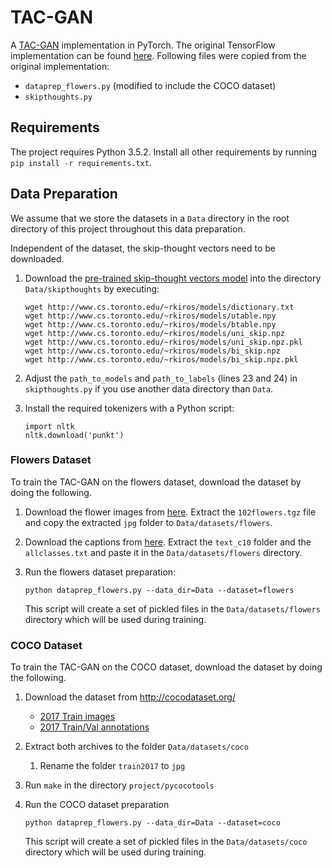 # TAC-GAN

A [TAC-GAN](https://arxiv.org/abs/1703.06412) implementation in PyTorch. The original TensorFlow implementation can be found [here](https://github.com/dashayushman/TAC-GAN).
Following files were copied from the original implementation:

 - `dataprep_flowers.py` (modified to include the COCO dataset)
 - `skipthoughts.py`

## Requirements
The project requires Python 3.5.2. 
Install all other requirements by running `pip install -r requirements.txt`.

## Data Preparation
We assume that we store the datasets in a `Data` directory in the root directory of this project throughout this data preparation.

Independent of the dataset, the skip-thought vectors need to be downloaded.
 
 1. Download the [pre-trained skip-thought vectors model](https://github.com/ryankiros/skip-thoughts#getting-started) 
into the directory `Data/skipthoughts` by executing:
    
        wget http://www.cs.toronto.edu/~rkiros/models/dictionary.txt
        wget http://www.cs.toronto.edu/~rkiros/models/utable.npy
        wget http://www.cs.toronto.edu/~rkiros/models/btable.npy
        wget http://www.cs.toronto.edu/~rkiros/models/uni_skip.npz
        wget http://www.cs.toronto.edu/~rkiros/models/uni_skip.npz.pkl
        wget http://www.cs.toronto.edu/~rkiros/models/bi_skip.npz
        wget http://www.cs.toronto.edu/~rkiros/models/bi_skip.npz.pkl
    
 2. Adjust the `path_to_models` and `path_to_labels` (lines 23 and 24) in `skipthoughts.py` if you use another data directory than `Data`.
 3. Install the required tokenizers with a Python script:
    
        import nltk
        nltk.download('punkt')

### Flowers Dataset
To train the TAC-GAN on the flowers dataset, download the dataset by
doing the following.

1. Download the flower images from
[here](http://www.robots.ox.ac.uk/~vgg/data/flowers/102/102flowers.tgz).
Extract the `102flowers.tgz` file and copy the extracted `jpg` folder
 to `Data/datasets/flowers`.

2. Download the captions from
[here](https://drive.google.com/file/d/0B0ywwgffWnLLcms2WWJQRFNSWXM/).
Extract the `text_c10` folder and the `allclasses.txt` and paste it in the `Data/datasets/flowers` directory.

4. Run the flowers dataset preparation:
    
    ```
    python dataprep_flowers.py --data_dir=Data --dataset=flowers
    ```

    This script will create a set of pickled files in the `Data/datasets/flowers` directory which
    will be used during training.

### COCO Dataset
To train the TAC-GAN on the COCO dataset, download the dataset by
doing the following.

 1. Download the dataset from http://cocodataset.org/
     - [2017 Train images](http://images.cocodataset.org/zips/train2017.zip)
     - [2017 Train/Val annotations](http://images.cocodataset.org/annotations/annotations_trainval2017.zip)
 2. Extract both archives to the folder `Data/datasets/coco`
    
    1. Rename the folder `train2017` to `jpg`
 3. Run `make` in the directory `project/pycocotools`
 4. Run the COCO dataset preparation
    
    ```
    python dataprep_flowers.py --data_dir=Data --dataset=coco
    ```
    
    This script will create a set of pickled files in the `Data/datasets/coco` directory which
    will be used during training.
